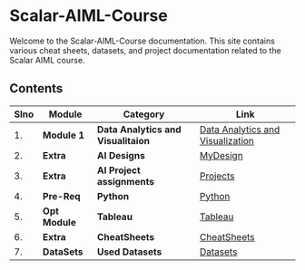 # Scalar-AIML-Course

Welcome to the Scalar-AIML-Course documentation. This site contains various cheat sheets, datasets, and project documentation related to the Scalar AIML course.

## Contents

| Slno | Module     | Category | Link |
|------|------------|----------|------|
| 1.|**Module 1**   |**Data Analytics and Visualitaion** |[Data Analytics and Visualization](DAV/dav-readme.md) |
| 2.|**Extra**      |**AI Designs**             | [MyDesign](MyDesign/designs-readme.mdmd) |
| 3.|**Extra**      |**AI Project assignments** | [Projects](Projects/projects-readme.md) |
| 4.|**Pre-Req**    | **Python**                | [Python](Python/python-readme.md) |
| 5.|**Opt Module** |**Tableau**                |[Tableau](Tableau/tableau-readme.md) |
| 6.|**Extra**      |**CheatSheets**            | [CheatSheets](CheatSheets/cheetsheet-readme.md) |
| 7.|**DataSets**   |**Used Datasets**          | [Datasets](datasets/dataset-readme.md) |